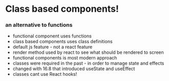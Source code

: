 # Class based components!
### an alternative to functions
- functional component uses functions
- class based components uses class definitions
- default js feature - not a react feature
- render method used by react to see what should be rendered to screen
- functional components is most modern approach
- classes were required in the past - in order to manage state and effects
- changed with 16.8 that introduced useState and useEffect
- classes cant use React hooks!